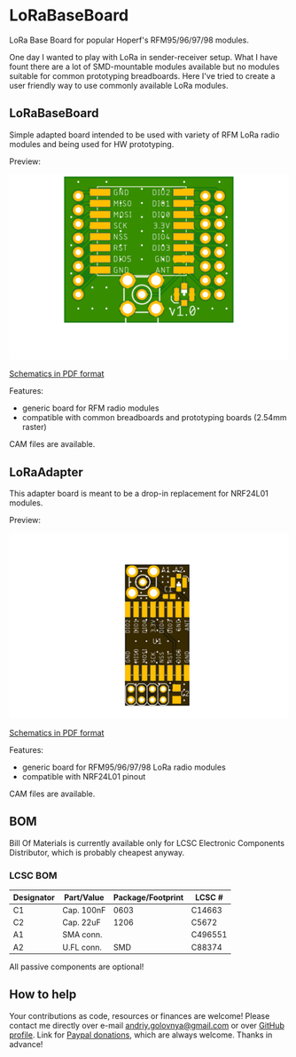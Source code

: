 # LoRaBaseBoard

LoRa Base Board for popular Hoperf's RFM95/96/97/98 modules.

One day I wanted to play with LoRa in sender-receiver setup.
What I have fount there are a lot of SMD-mountable modules available but no modules suitable for common prototyping breadboards.
Here I've tried to create a user friendly way to use commonly available LoRa modules.

## LoRaBaseBoard

Simple adapted board intended to be used with variety of RFM LoRa radio modules and being used for HW prototyping.

Preview:

![LoRaBaseBoard preview](img/LoRaBaseBoard.png)

[Schematics in PDF format](doc/LoRaBaseBoard.pdf)

Features:

- generic board for RFM radio modules
- compatible with common breadboards and prototyping boards (2.54mm raster)

CAM files are available.

## LoRaAdapter

This adapter board is meant to be a drop-in replacement for NRF24L01 modules.

Preview:

![LoRaAdapter preview](img/LoRaAdapter.png)

[Schematics in PDF format](doc/LoRaAdapter.pdf)

Features:

- generic board for RFM95/96/97/98 LoRa radio modules
- compatible with NRF24L01 pinout

CAM files are available.

## BOM

Bill Of Materials is currently available only for LCSC Electronic Components Distributor, which is probably cheapest anyway.

### LCSC BOM

|Designator  |Part/Value  |Package/Footprint     |LCSC # |
|------------|------------|----------------------|-------|
|C1          |Cap. 100nF  |0603                  |C14663 |
|C2          |Cap. 22uF   |1206                  |C5672  |
|A1          |SMA conn.   |                      |C496551|
|A2          |U.FL conn.  |SMD                   |C88374 |

All passive components are optional!

## How to help

Your contributions as code, resources or finances are welcome!
Please contact me directly over e-mail andriy.golovnya@gmail.com or over [GitHub profile](https://github.com/red-scorp).
Link for [Paypal donations](http://paypal.me/redscorp), which are always welcome.
Thanks in advance!
